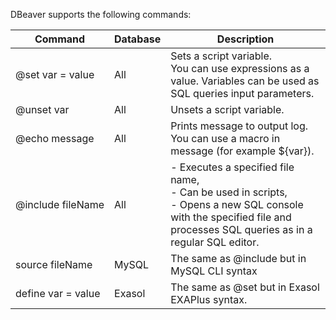 DBeaver supports the following commands:

Command | Database | Description |
-----------|-------------|-------------|
@set&nbsp;var&nbsp;=&nbsp;value | All | Sets a script variable.<br/> You can use expressions as a value. Variables can be used as SQL queries input parameters.
@unset&nbsp;var | All | Unsets a script variable.
@echo&nbsp;message | All | Prints message to output log. You can use a macro in message (for example ${var}).
@include&nbsp;fileName | All | - Executes a specified file name,<br/> - Can be used in scripts, <br/> - Opens a new SQL console with the specified file and processes SQL queries as in a regular SQL editor.
source&nbsp;fileName | MySQL | The same as @include but in MySQL CLI syntax
define&nbsp;var&nbsp;=&nbsp;value | Exasol | The same as @set but in Exasol EXAPlus syntax.

